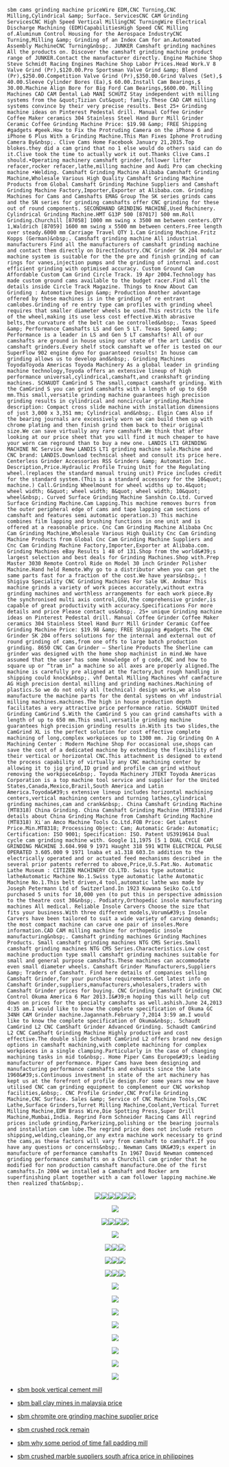 
```
sbm cams grinding machine priceWire EDM,CNC Turning,CNC Milling,Cylindrical &amp; Surface. ServicesCNC CAM Grinding ServicesCNC High Speed Vertical MillingCNC TurningWire Electrical Discharge Machining (EDM)CapabilitiesHigh Speed CNC Milling of.Aluminum Control Housing for the Aerospace IndustryCNC Turning,Milling &amp; Grinding of an Index Cam for an.Automated Assembly MachineCNC Turning&nbsp;. JUNKER Camshaft grinding machines All the products on. Discover the camshaft grinding machine product range of JUNKER.Contact the manufacturer directly. Engine Machine Shop Steve Schmidt Racing Engines Machine Shop Labor Prices.Head Work.V 8 Valve Grind (Pr),$120.00.Pro Sportsman Valve Grind &amp; Blend (Pr),$250.00.Competition Valve Grind (Pr),$350.00.Grind Valves (Set),$ 40.00.Sleeve Cylinder Bores (Ea),$ 60.00.Install Cam Bearings,$ 30.00.Machine Align Bore for Big Ford Cam Bearings,$600.00. Milling Machines CAD CAM Dental Lab MANI SCHÜTZ Stay independent with milling systems from the &quot;Tizian Cut&quot; family.These CAD CAM milling systems convince by their very precise results. Best 25+ Grinding machine ideas on Pinterest Pedestal drill. Manual Coffee Grinder Coffee Maker ceramics 304 Stainless Steel Hand Burr Mill Grinder Ceramic Coffee Grinding Machine Price: $19.98 &amp; FREE Shipping #gadgets #geek.How to Fix the Protruding Camera on the iPhone 6 and iPhone 6 Plus With a Grinding Machine.This Man Fixes Iphone Protruding Camera By&nbsp;. Clive Cams Home Facebook January 21,2015.Top blokes.they did a cam grind that no 1 else would do others said can do it.Clive took the time to actually work it out.Thanks Clive Cams.I should.•Operating machinery camshaft grinder,follower lifter refacer,rocker refacer,lathe,milling machine and Audi Pro cam checking machine •Welding. Camshaft Grinding Machine Alibaba Camshaft Grinding Machine,Wholesale Various High Quality Camshaft Grinding Machine Products from Global Camshaft Grinding Machine Suppliers and Camshaft Grinding Machine Factory,Importer,Exporter at Alibaba.com. Grinding Machines for Cams and Camshafts EMAG Group The SK series grinds cams and the SN series for grinding camshafts offer CNC grinding for these out of round components. SECONDHAND GRINDING MACHINE,Used Machinery. Cylindrical Grinding Machine.HMT G13P 500 [87017] 500 mm.Roll Grinding.Churchill [87058] 1000 mm swing x 3500 mm between centers.QTY 1,Waldrich [87059] 1600 mm swing x 5500 mm between centers.Free length over steady.6000 mm Carriage Travel QTY 1.Cam Grinding Machine.Fritz Kopps (German)&nbsp;. Camshaft grinding machine All industrial manufacturers Find all the manufacturers of camshaft grinding machine and contact them directly on DirectIndustry.CNC Grinder SK 204 modular machine system is suitable for the the pre and finish grinding of cam rings for vanes,injection pumps and the grinding of internal and.cost efficient grinding with optimised accuracy. Custom Ground Cam Affordable Custom Cam Grind Circle Track. 19 Apr 2004.Technology has made custom ground cams available to the budget racer.Find all the details inside Circle Track Magazine. Things to Know About Cam Grinding : Automotive Design &amp; Production Another advantage offered by these machines is in the grinding of re entrant camlobes.Grinding of re entry type cam profiles with grinding wheel requires that smaller diameter wheels be used.This restricts the life of the wheel,making its use less cost effective.With abrasive belts,the curvature of the belt can be controlled&nbsp;. Texas Speed &amp; Performance Camshafts LS and Gen 5 LT. Texas Speed &amp; Performance is a leader in LS and Gen 5 LT camshafts! All of our camshafts are ground in house using our state of the art Landis CNC camshaft grinders.Every shelf stock camshaft we offer is tested on our SuperFlow 902 engine dyno for guaranteed results! In house cam grinding allows us to develop and&nbsp;. Grinding Machines ToyodaToyoda Americas Toyoda Machinery As a global leader in grinding machine technology,Toyoda offers an extensive lineup of high performance universal,cylindrical,camshaft,and crankshaft grinding machines. SCHAUDT CamGrind S The small,compact camshaft grinding. With the CamGrind S you can grind camshafts with a length of up to 650 mm.This small,versatile grinding machine guarantees high precision grinding results in cylindrical and noncircular grinding.Machine description: Compact cross slide machine with installation dimensions of just 3,000 x 3,351 mm; Cylindrical and&nbsp;. Elgin Cams Also if the bearing journals are excessively worn we can build them up with chrome plating and then finish grind them back to their original size.We can save virtually any rare camshaft.We think that after looking at our price sheet that you will find it much cheaper to have your worn cam reground than to buy a new one. LANDIS LT1 GRINDING MACHINE NC Service New LANDIS LT1 grinding machine sale.Machine and CNC brand: LANDIS.Download technical sheet and consult its price here. Centerless Grinder Accessories RSS Grinders &amp; Automation Inc. Description,Price.Hydraulic Profile Truing Unit for the Regulating wheel.(replaces the standard manual truing unit) Price includes credit for the standard system.(This is a standard accessory for the 10&quot; machine.) Call.Grinding Wheelmount for wheel widths up to.4&quot; wheel width; 6&quot; wheel width; 8&quot; wheel width; 10&quot; wheel&nbsp;. Curved Surface Grinding Machine Sanshin Co.Ltd. Curved Surface Grinding Machine.Cam Lapping.This machine removes burrs from the outer peripheral edge of cams and tape lapping cam sections of camshaft and features semi automatic operation.3) This machine combines film lapping and brushing functions in one unit and is offered at a reasonable price. Cnc Cam Grinding Machine Alibaba Cnc Cam Grinding Machine,Wholesale Various High Quality Cnc Cam Grinding Machine Products from Global Cnc Cam Grinding Machine Suppliers and Cnc Cam Grinding Machine Factory,Importer,Exporter at Alibaba.com. Grinding Machines eBay Results 1 48 of 131.Shop from the world&#39;s largest selection and best deals for Grinding Machines.Shop with.Prep Master 3030 Remote Control Ride on Model 30 inch Grinder Polisher Machine.Hand held Remote.Why go to a distributor when you can get the same parts fast for a fraction of the cost.We have years&nbsp;. ! Shigiya Speciality CNC Grinding Machines For Sale UK. Andmar This machine grinds a variety of work pieces accurately,without extra grinding machines and worthless arrangements for each work piece.By the synchronised multi axis control,GSU,the comprehensive grinder,is capable of great productivity with accuracy.Specifications For more details and price Please contact us&nbsp;. 25+ unique Grinding machine ideas on Pinterest Pedestal drill. Manual Coffee Grinder Coffee Maker ceramics 304 Stainless Steel Hand Burr Mill Grinder Ceramic Coffee Grinding Machine Price: $19.98 &amp; FREE Shipping #gadgets.The CNC Grinder SK 204 offers solutions for the internal and external out of round grinding of cams,from one offs to large batch production grinding. 8650 CNC Cam Grinder — Sherline Products The Sherline cam grinder was designed with the home shop machinist in mind.We have assumed that the user has some knowledge of g code,CNC and how to square up or “tram in” a machine so all axes are properly aligned.The machine is carefully pre aligned at the factory,but rough handling in shipping could knock&nbsp;. vhf Dental Milling Machines vhf camfacture AG High precision dental milling and grinding machines.Machining of plastics.So we do not only all (technical) design works,we also manufacture the machine parts for the dental systems on vhf industrial milling machines.machines.The high in house production depth facilitates a very attractive price performance ratio. SCHAUDT United Grinding CamGrind S.With the CamGrind S you can grind camshafts with a length of up to 650 mm.This small,versatile grinding machine guarantees high precision grinding results in.With its two slides,the CamGrind XL is the perfect solution for cost effective complete machining of long,complex workpieces up to 1300 mm. Jig Grinding On A Machining Center : Modern Machine Shop For occasional use,shops can save the cost of a dedicated machine by extending the flexibility of their vertical or horizontal CNC.This attachment is designed to extend the process capability of virtually any CNC machining center by allowing it to jig grind,ID grind and profile cam grind without removing the workpiece&nbsp;. Toyoda Machinery JTEKT Toyoda Americas Corporation is a top machine tool service and supplier for the United States,Canada,Mexico,Brazil,South America and Latin America.Toyoda&#39;s extensive lineup includes horizontal machining centers,vertical machining centers and turning lathes,cylindrical grinding machines,cam and crank&nbsp;. China Camshaft Grinding Machine (MT8318) China Grinding. China Camshaft Grinding Machine (MT8318),Find details about China Grinding Machine from Camshaft Grinding Machine (MT8318) Xi′an Amco Machine Tools Co.Ltd.FOB Price: Get Latest Price.Min.MT8318; Processing Object: Cam; Automatic Grade: Automatic; Certification: ISO 9001; Specification: ISO. Patent US3919614 Dual cycle cam grinding machine with. Google 11,1975 [5 1 DUAL CYCLE CAM GRINDING MACHINE 3.604.998 9 1971 Haught 318 591 WITH ELECTRICAL PULSE OPERATED 3.605.000 9 1971 lnaba et a1.318 603.In addition to the electrically operated and or actuated feed mechanisms described in the several prior patents referred to above,Price,U.S.Pat.No. Automatic Lathe Museum : CITIZEN MACHINERY CO.LTD. Swiss type automatic latheAutomatic Machine No.1.Swiss type automatic lathe Automatic Machine No.1.This belt driven,4 tool,automatic lathe was made by Joseph Petermann Ltd of Switzerland.In 1923 Kuwana Seiko Co.Ltd purchased 5 units for 10,000 yen (to put this in perspective admission to the theatre cost 30&nbsp;. Podiatry,Orthopedic insole manufacturing machines All medical. Reliable Insole Carvers Choose the size that fits your business.With three different models,Vorum&#39;s Insole Carvers have been tailored to suit a wide variety of carving demands; the most compact machine can carve one pair of insoles.More information.CAD CAM milling machine for orthopedic insole manufacturing&nbsp;. Camshaft grinding machines Grinding Machines Products. Small camshaft grinding machines NTG CMS Series.Small camshaft grinding machines NTG CMS Series.Characteristics.Low cost machine production type small camshaft grinding machines suitable for small and general purpose camshafts.These machines can accommodate even small diameter wheels. Camshaft Grinder Manufacturers,Suppliers &amp; Traders of Camshaft. Find here details of companies selling Camshaft Grinder,for your purchase requirements.Get latest info on Camshaft Grinder,suppliers,manufacturers,wholesalers,traders with Camshaft Grinder prices for buying. CNC Grinding Camshaft Grinding CNC Control Okuma America 6 Mar 2013.I&#39;m hoping this will help cut down on prices for the specialty camshafts as well.ashish.June 24,2013 4:35 am.I would like to know the complete specification of Okuma GC 34NH CAM Grinder machine.Jagannath.February 7,2014 3:59 am.I would like to know the complete specification of Okuma&nbsp;. Schaudt CamGrind L2 CNC CamShaft Grinder Advanced Grinding. Schaudt CamGrind L2 CNC CamShaft Grinding Machine Highly productive and cost effective.The double slide Schaudt CamGrind L2 offers brand new design options in camshaft machining,with complete machining for complex workpieces in a single clamping.Particularly in the case of changing machining tasks in mid to&nbsp;. Home Piper Cams Europe&#39;s leading manufacturer of performance. Piper Cams have been designing and manufacturing performance camshafts and exhausts since the late 1960&#39;s.Continuous investment in state of the art machinery has kept us at the forefront of profile design.For some years now we have utilised CNC cam grinding equipment to complement our CNC workshop facilities,&nbsp;. CNC Profile Grinder,CNC Profile Grinding Machine,CNC Surface. Sales &amp; Service of CNC Machine Tools,CNC Lathe,Surface Grinders,Turret Milling Machine,Coolant,Vertical Turret Milling Machine,EDM Brass Wire,Die Spotting Press,Super Drill Machine,Mumbai,India. Regrind Form Schneider Racing Cams All regrind prices include grinding,Parkerizing,polishing or the bearing journals and installation cam lube.The regrind price does not include return shipping,welding,cleaning,or any extra machine work necessary to grind the cams,as these factors will vary from camshaft to camshaft.If you have any questions or concerns&nbsp;. Newman Cams UK&#39;s expert in manufacture of performance camshafts In 1967 David Newman commenced grinding performance camshafts on a Churchill cam grinder that he modified for non production camshaft manufacture.One of the first camshafts.In 2004 we installed a Camshaft and Rocker arm superfinishing plant together with a cam follower lapping machine.We then realized that&nbsp;. 
```

<div align="center">
  
<a rel="nofollow" href="https://m.shibang-china.com?f=github&k=sbm+cams+grinding+machine+price"><img src="https://static.shibang-china.com/en/l.png"></a><img src="https://static.shibang-china.com/en/hw.png"><a rel="nofollow" href="https://m.shibang-china.com/product/?f=github&k=sbm+cams+grinding+machine+price"><img src="https://static.shibang-china.com/en/p.png"></a><a rel="nofollow" href="https://m.shibang-china.com/cases/?f=github&k=sbm+cams+grinding+machine+price"><img src="https://static.shibang-china.com/en/c.png"></a><a rel="nofollow" href="https://m.shibang-china.com/news/?f=github&k=sbm+cams+grinding+machine+price"><img src="https://static.shibang-china.com/en/n.png"></a><a rel="nofollow" href="https://m.shibang-china.com?f=github&k=sbm+cams+grinding+machine+price"><img src="https://static.shibang-china.com/en/m.png"></a>

<a rel="nofollow" href="https://m.shibang-china.com/product/?f=github&k=sbm+cams+grinding+machine+price"><img src="https://static.shibang-china.com/en/b.jpg"></a>
  
<a rel="nofollow" href="https://m.shibang-china.com/solution-aggregate.html?f=github&k=sbm+cams+grinding+machine+price"><img src="https://static.shibang-china.com/en/a.jpg"></a><a rel="nofollow" href="https://m.shibang-china.com/solution-mine.html?f=github&k=sbm+cams+grinding+machine+price"><img src="https://static.shibang-china.com/en/m.jpg"></a><a rel="nofollow" href="https://m.shibang-china.com/solution-mill.html?f=github&k=sbm+cams+grinding+machine+price"><img src="https://static.shibang-china.com/en/g.jpg"></a><a rel="nofollow" href="https://m.shibang-china.com/solution-epc.html?f=github&k=sbm+cams+grinding+machine+price"><img src="https://static.shibang-china.com/en/e.jpg"></a>

<a rel="nofollow" href="https://m.shibang-china.com/product/?f=github&k=sbm+cams+grinding+machine+price"><img src="https://static.shibang-china.com/en/a-p.png"></a>

<a rel="nofollow" href="https://m.shibang-china.com/product/crusher/c6x.html?f=github&k=sbm+cams+grinding+machine+price"><img src="https://static.shibang-china.com/en/j.jpg"></a><a rel="nofollow" href="https://m.shibang-china.com/product/crusher/ci5x.html?f=github&k=sbm+cams+grinding+machine+price"><img src="https://static.shibang-china.com/en/i.jpg"></a><a rel="nofollow" href="https://m.shibang-china.com/product/crusher/hst.html?f=github&k=sbm+cams+grinding+machine+price"><img src="https://static.shibang-china.com/en/c.jpg"></a>

<a rel="nofollow" href="https://m.shibang-china.com/product/mill/mtw.html?f=github&k=sbm+cams+grinding+machine+price"><img src="https://static.shibang-china.com/en/mtw.jpg"></a><a rel="nofollow" href="https://m.shibang-china.com/product/mill/scm.html?f=github&k=sbm+cams+grinding+machine+price"><img src="https://static.shibang-china.com/en/scm.jpg"></a><a rel="nofollow" href="https://m.shibang-china.com/product/mill/lm.html?f=github&k=sbm+cams+grinding+machine+price"><img src="https://static.shibang-china.com/en/lm.jpg"></a>

<a rel="nofollow" href="https://m.shibang-china.com/product/sand/vsi6x.html?f=github&k=sbm+cams+grinding+machine+price"><img src="https://static.shibang-china.com/en/6x.jpg"></a><a rel="nofollow" href="https://m.shibang-china.com/product/sand/vu.html?f=github&k=sbm+cams+grinding+machine+price"><img src="https://static.shibang-china.com/en/vu.jpg"></a><a rel="nofollow" href="https://m.shibang-china.com/product/mobile/klun.html?f=github&k=sbm+cams+grinding+machine+price"><img src="https://static.shibang-china.com/en/k.jpg"></a>

<a rel="nofollow" href="https://m.shibang-china.com/cases/?f=github&k=sbm+cams+grinding+machine+price"><img src="https://static.shibang-china.com/en/case.png"></a>

<a rel="nofollow" href="https://m.shibang-china.com/cases/aggregate/202.html?f=github&k=sbm+cams+grinding+machine+price"><img src="https://static.shibang-china.com/en/c-1.jpg"></a>

<a rel="nofollow" href="https://m.shibang-china.com/cases/aggregate/203.html?f=github&k=sbm+cams+grinding+machine+price"><img src="https://static.shibang-china.com/en/c-2.jpg"></a>

<a rel="nofollow" href="https://m.shibang-china.com/cases/mill/123.html?f=github&k=sbm+cams+grinding+machine+price"><img src="https://static.shibang-china.com/en/c-3.jpg"></a>

<a rel="nofollow" href="https://m.shibang-china.com/contact_us.html?f=github&k=sbm+cams+grinding+machine+price"><img src="https://static.shibang-china.com/en/contact.png"></a>

<a rel="nofollow" href="https://swt.shibang-china.com/?f=github&k=sbm+cams+grinding+machine+price"><img src="https://static.shibang-china.com/en/chat.png"></a>

<a rel="nofollow" href="https://whatsapp.shibangsoft.com/WhatsApp.php?f=github&k=sbm+cams+grinding+machine+price"><img src="https://static.shibang-china.com/en/whatsapp.png"></a>

<a rel="nofollow" href="https://m.shibang-china.com/?f=github&k=sbm+cams+grinding+machine+price"><img src="https://static.shibang-china.com/en/website.png"></a>

</div>


* [sbm book vertical cement mill](sbm%20book%20vertical%20cement%20mill.md)

* [sbm ball clay mines in malaysia price](sbm%20ball%20clay%20mines%20in%20malaysia%20price.md)

* [sbm chromite ore grinding machine supplier price](sbm%20chromite%20ore%20grinding%20machine%20supplier%20price.md)

* [sbm crushed rock remain](sbm%20crushed%20rock%20remain.md)

* [sbm why some period of time fall padding mill](sbm%20why%20some%20period%20of%20time%20fall%20padding%20mill.md)

* [sbm crushed marble suppliers south africa price in philippines](sbm%20crushed%20marble%20suppliers%20south%20africa%20price%20in%20philippines.md)